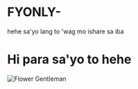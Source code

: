 # FYONLY-
hehe sa'yo lang to 'wag mo ishare sa iba
<!DOCTYPE html>
<html>
  <head>
    <title>FYONLY</title>
  </head>
  <body>
    <h1>Hi para sa'yo to hehe</h1>
    <img src="https://media.tenor.com/PJ0ly6Om62sAAAAC/flower-gentleman.gif" alt="Flower Gentleman">
  </body>
</html>
